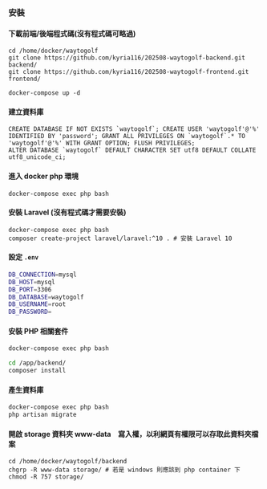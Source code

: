 ### 安裝

#### 下載前端/後端程式碼(沒有程式碼可略過)

```
cd /home/docker/waytogolf
git clone https://github.com/kyria116/202508-waytogolf-backend.git backend/
git clone https://github.com/kyria116/202508-waytogolf-frontend.git frontend/
```

```
docker-compose up -d
```


#### 建立資料庫
```
CREATE DATABASE IF NOT EXISTS `waytogolf`; CREATE USER 'waytogolf'@'%' IDENTIFIED BY 'password'; GRANT ALL PRIVILEGES ON `waytogolf`.* TO 'waytogolf'@'%' WITH GRANT OPTION; FLUSH PRIVILEGES;
ALTER DATABASE `waytogolf` DEFAULT CHARACTER SET utf8 DEFAULT COLLATE utf8_unicode_ci;

```





#### 進入 docker php 環境

```
docker-compose exec php bash
```

#### 安裝 Laravel  (沒有程式碼才需要安裝)
```
docker-compose exec php bash
composer create-project laravel/laravel:^10 . # 安裝 Laravel 10

```

#### 設定 `.env`

```bash
DB_CONNECTION=mysql
DB_HOST=mysql
DB_PORT=3306
DB_DATABASE=waytogolf
DB_USERNAME=root
DB_PASSWORD=
```

#### 安裝 PHP 相關套件
```bash
docker-compose exec php bash

cd /app/backend/
composer install
```

#### 產生資料庫
```bash
docker-compose exec php bash
php artisan migrate

```


#### 開啟 storage 資料夾 www-data　寫入權，以利網頁有權限可以存取此資料夾檔案
```
cd /home/docker/waytogolf/backend
chgrp -R www-data storage/ # 若是 windows 則應該到 php container 下 chmod -R 757 storage/
```

